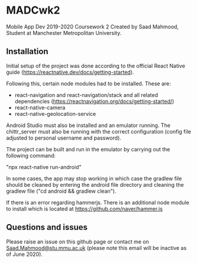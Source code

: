 # MADCwk2
Mobile App Dev 2019-2020 Coursework 2
Created by Saad Mahmood, Student at Manchester Metropolitan University.

## Installation
Initial setup of the project was done according to the official React Native guide (https://reactnative.dev/docs/getting-started).

Following this, certain node modules had to be installed. These are:

- react-navigation and react-navigation/stack and all related dependencies (https://reactnavigation.org/docs/getting-started/)
- react-native-camera
- react-native-geolocation-service

Android Studio must also be installed and an emulator running.
The chittr_server must also be running with the correct configuration (config file adjusted to personal username and password).

The project can be built and run in the emulator by carrying out the following command:

"npx react-native run-android"

In some cases, the app may stop working in which case the gradlew file should be cleaned by entering the android file
directory and cleaning the gradlew file ("cd android && gradlew clean").

If there is an error regarding hammerjs. There is an additional node module to install which is located at https://github.com/naver/hammer.js

## Questions and issues

Please raise an issue on this github page or contact me on Saad.Mahmood@stu.mmu.ac.uk (please note this email will be inactive as of June 2020).

